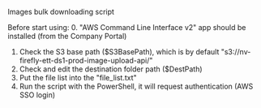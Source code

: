 Images bulk downloading script

Before start using:
  0. "AWS Command Line Interface v2" app should be installed (from the Company Portal)
  1. Check the S3 base path ($S3BasePath), which is by default "s3://nv-firefly-ett-ds1-prod-image-upload-api/"
  2. Check and edit the destination folder path ($DestPath)
  3. Put the file list into the "file_list.txt"
  4. Run the script with the PowerShell, it will request authentication (AWS SSO login)
